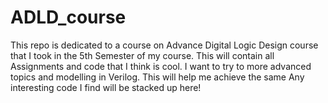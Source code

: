 # ADLD_course
This repo is dedicated to a course on Advance Digital Logic Design course that I took in the 5th Semester of my course.
This will contain all Assignments and code that I think is cool. I want to try to more advanced topics and modelling in Verilog. This will help me achieve the same
Any interesting code I find will be stacked up here!
